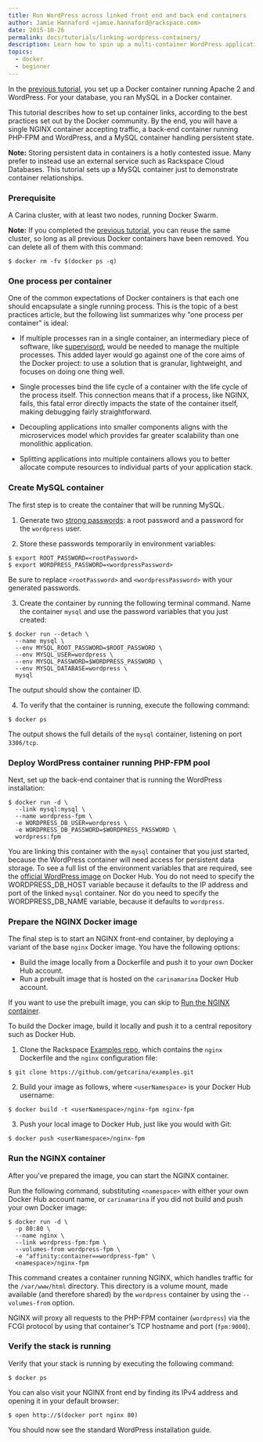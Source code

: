 ```yaml
---
title: Run WordPress across linked front end and back end containers
author: Jamie Hannaford <jamie.hannaford@rackspace.com>
date: 2015-10-26
permalink: docs/tutorials/linking-wordpress-containers/
description: Learn how to spin up a multi-container WordPress application split across linked containers, using NGINX as the front end and PHP-FPM as the back end.
topics:
  - docker
  - beginner
---
```


In the [previous tutorial](/docs/tutorials/wordpress-apache-mysql), you set up a Docker
container running Apache 2 and WordPress. For your database, you ran MySQL in a
Docker container.

This tutorial describes how to set up container links, according to the best
practices set out by the Docker community. By the end, you will have a single
NGINX container accepting traffic, a back-end container running PHP-FPM and
WordPress, and a MySQL container handling persistent state.

**Note:** Storing persistent data in containers is a hotly contested issue. Many
prefer to instead use an external service such as Rackspace Cloud Databases.
This tutorial sets up a MySQL container just to demonstrate container
relationships.

### Prerequisite

A Carina cluster, with at least two nodes, running Docker Swarm.

**Note:** If you completed the [previous tutorial](/docs/tutorials/wordpress-apache-mysql), you
can reuse the same cluster, so long as all previous Docker containers have been
removed. You can delete all of them with this command:

```
$ docker rm -fv $(docker ps -q)
```

### One process per container

One of the common expectations of Docker containers is that each one should
encapsulate a single running process. This is the topic of a best practices
article, but the following list summarizes why "one process per container" is
ideal:

- If multiple processes ran in a single container, an intermediary piece of
software, like [supervisord](http://supervisord.org/), would be needed to manage
the multiple processes. This added layer would go against one of the core aims
of the Docker project: to use a solution that is granular, lightweight, and
focuses on doing one thing well.

- Single processes bind the life cycle of a container with the life cycle of the
process itself. This connection means that if a process, like NGINX, fails, this
fatal error directly impacts the state of the container itself, making
debugging fairly straightforward.

- Decoupling applications into smaller components aligns with the microservices
model which provides far greater scalability than one monolithic application.

- Splitting applications into multiple containers allows you to better allocate
compute resources to individual parts of your application stack.

### Create MySQL container

The first step is to create the container that will be running MySQL.

1. Generate two [strong passwords](https://strongpasswordgenerator.com/): a
root password and a password for the `wordpress` user.

2. Store these passwords temporarily in environment variables:

  ```
  $ export ROOT_PASSWORD=<rootPassword>
  $ export WORDPRESS_PASSWORD=<wordpressPassword>
  ```

  Be sure to replace `<rootPassword>` and `<wordpressPassword>` with your
  generated passwords.

3. Create the container by running the following terminal command. Name the
   container `mysql` and use the password variables that you just created:

  ```
  $ docker run --detach \
    --name mysql \
    --env MYSQL_ROOT_PASSWORD=$ROOT_PASSWORD \
    --env MYSQL_USER=wordpress \
    --env MYSQL_PASSWORD=$WORDPRESS_PASSWORD \
    --env MYSQL_DATABASE=wordpress \
    mysql
  ```

  The output should show the container ID.

4. To verify that the container is running, execute the following command:

  ```
  $ docker ps
  ```

  The output shows the full details of the `mysql` container, listening on port
  `3306/tcp`.

### Deploy WordPress container running PHP-FPM pool

Next, set up the back-end container that is running the WordPress installation:

```
$ docker run -d \
  --link mysql:mysql \
  --name wordpress-fpm \
  -e WORDPRESS_DB_USER=wordpress \
  -e WORDPRESS_DB_PASSWORD=$WORDPRESS_PASSWORD \
  wordpress:fpm
```

You are linking this container with the `mysql` container that you just started,
because the WordPress container will need access for persistent data storage.
To see a full list of the environment variables that are required, see the
[official WordPress image](https://hub.docker.com/_/wordpress/) on Docker Hub.
You do not need to specify the WORDPRESS_DB_HOST variable because it defaults to
the IP address and port of the linked `mysql` container. Nor do you need to
specify the WORDPRESS_DB_NAME variable, because it defaults to `wordpress`.

### Prepare the NGINX Docker image

The final step is to start an NGINX front-end container, by deploying a
variant of the base `nginx` Docker image. You have the following options:

- Build the image locally from a Dockerfile and push it to your own Docker Hub account.
- Run a prebuilt image that is hosted on the `carinamarina` Docker Hub account.

If you want to use the prebuilt image, you can skip to
[Run the NGINX container](#run-the-nginx-container).

To build the Docker image, build it locally and push it to a central repository
such as Docker Hub.

1. Clone the Rackspace [Examples repo](https://github.com/getcarina/examples),
which contains the `nginx` Dockerfile and the `nginx` configuration file:

  ```
  $ git clone https://github.com/getcarina/examples.git
  ```

2. Build your image as follows, where `<userNamespace>` is your Docker Hub username:

  ```
  $ docker build -t <userNamespace>/nginx-fpm nginx-fpm
  ```

3. Push your local image to Docker Hub, just like you would with Git:

  ```
  $ docker push <userNamespace>/nginx-fpm
  ```

### Run the NGINX container

After you've prepared the image, you can start the NGINX container.

Run the following command, substituting `<namespace>` with either your own
Docker Hub account name, or `carinamarina` if you did not build and push your own
Docker image:

```
$ docker run -d \
  -p 80:80 \
  --name nginx \
  --link wordpress-fpm:fpm \
  --volumes-from wordpress-fpm \
  -e "affinity:container==wordpress-fpm" \
  <namespace>/nginx-fpm
```

This command creates a container running NGINX, which handles traffic for the
`/var/www/html` directory. This directory is a volume mount, made available
(and therefore shared) by the `wordpress` container by using the `--volumes-from`
option.

NGINX will proxy all requests to the PHP-FPM container (`wordpress`)
via the FCGI protocol by using that container's TCP hostname and port (`fpm:9000`).

### Verify the stack is running

Verify that your stack is running by executing the following command:

```
$ docker ps
```

You can also visit your NGINX front end by finding its IPv4 address and opening
it in your default browser:

```
$ open http://$(docker port nginx 80)
```

You should now see the standard WordPress installation guide.

